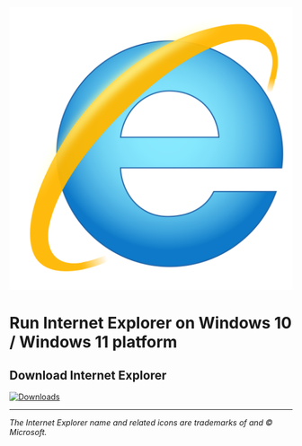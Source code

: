 ![Internet Explorer](Internet_Explorer.png)
# Run Internet Explorer on Windows 10 / Windows 11 platform

## Download Internet Explorer
[![Downloads](https://img.shields.io/github/downloads/ksda9001/Internet_Explorer/total.svg?style=flat)](https://github.com/ksda9001/Internet_Explorer/releases)

---
*The Internet Explorer name and related icons are trademarks of and © Microsoft.*